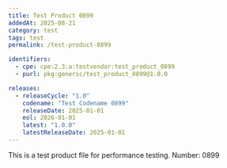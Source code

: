 ```yaml
---
title: Test Product 0899
addedAt: 2025-08-21
category: test
tags: test
permalink: /test-product-0899

identifiers:
  - cpe: cpe:2.3:a:testvendor:test_product_0899
  - purl: pkg:generic/test_product_0899@1.0.0

releases:
  - releaseCycle: "1.0"
    codename: "Test Codename 0899"
    releaseDate: 2025-01-01
    eol: 2026-01-01
    latest: "1.0.0"
    latestReleaseDate: 2025-01-01
---
```


This is a test product file for performance testing. Number: 0899
